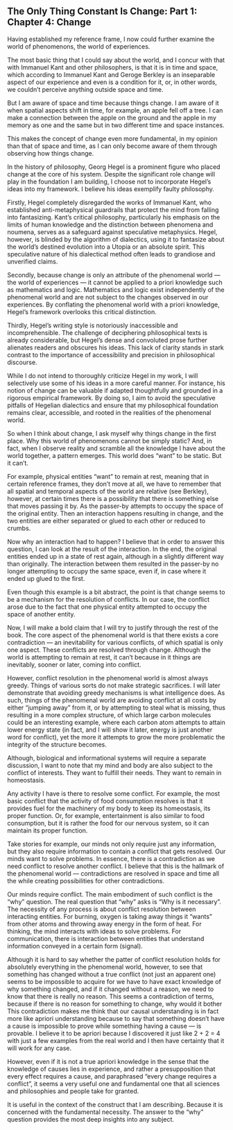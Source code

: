 
## The Only Thing Constant Is Change: Part 1: Chapter 4: Change

Having established my reference frame, I now could further examine the world of phenomenons, the world of experiences.

The most basic thing that I could say about the world, and I concur with that with Immanuel Kant and other philosophers, is that it is in time and space, which according to Immanuel Kant and Geroge Berkley is an inseparable aspect of our experience and even is a condition for it, or, in other words, we couldn’t perceive anything outside space and time.

But I am aware of space and time because things change. I am aware of it when spatial aspects shift in time, for example, an apple fell off a tree. I can make a connection between the apple on the ground and the apple in my memory as one and the same but in two different time and space instances.

This makes the concept of change even more fundamental, in my opinion than that of space and time, as I can only become aware of them through observing how things change.

In the history of philosophy, Georg Hegel is a prominent figure who placed change at the core of his system. Despite the significant role change will play in the foundation I am building, I choose not to incorporate Hegel’s ideas into my framework. I believe his ideas exemplify faulty philosophy.

Firstly, Hegel completely disregarded the works of Immanuel Kant, who established anti-metaphysical guardrails that protect the mind from falling into fantasizing. Kant’s critical philosophy, particularly his emphasis on the limits of human knowledge and the distinction between phenomena and noumena, serves as a safeguard against speculative metaphysics. Hegel, however, is blinded by the algorithm of dialectics, using it to fantasize about the world’s destined evolution into a Utopia or an absolute spirit. This speculative nature of his dialectical method often leads to grandiose and unverified claims.

Secondly, because change is only an attribute of the phenomenal world — the world of experiences — it cannot be applied to a priori knowledge such as mathematics and logic. Mathematics and logic exist independently of the phenomenal world and are not subject to the changes observed in our experiences. By conflating the phenomenal world with a priori knowledge, Hegel’s framework overlooks this critical distinction.

Thirdly, Hegel’s writing style is notoriously inaccessible and incomprehensible. The challenge of deciphering philosophical texts is already considerable, but Hegel’s dense and convoluted prose further alienates readers and obscures his ideas. This lack of clarity stands in stark contrast to the importance of accessibility and precision in philosophical discourse.

While I do not intend to thoroughly criticize Hegel in my work, I will selectively use some of his ideas in a more careful manner. For instance, his notion of change can be valuable if adapted thoughtfully and grounded in a rigorous empirical framework. By doing so, I aim to avoid the speculative pitfalls of Hegelian dialectics and ensure that my philosophical foundation remains clear, accessible, and rooted in the realities of the phenomenal world.

So when I think about change, I ask myself why things change in the first place. Why this world of phenomenons cannot be simply static? And, in fact, when I observe reality and scramble all the knowledge I have about the world together, a pattern emerges. This world does “want” to be static. But it can’t.

For example, physical entities “want” to remain at rest, meaning that in certain reference frames, they don’t move at all, we have to remember that all spatial and temporal aspects of the world are relative (see Berkley), however, at certain times there is a possibility that there is something else that moves passing it by. As the passer-by attempts to occupy the space of the original entity. Then an interaction happens resulting in change, and the two entities are either separated or glued to each other or reduced to crumbs.

Now why an interaction had to happen? I believe that in order to answer this question, I can look at the result of the interaction. In the end, the original entities ended up in a state of rest again, although in a slightly different way than originally. The interaction between them resulted in the passer-by no longer attempting to occupy the same space, even if, in case where it ended up glued to the first.

Even though this example is a bit abstract, the point is that change seems to be a mechanism for the resolution of conflicts. In our case, the conflict arose due to the fact that one physical entity attempted to occupy the space of another entity.

Now, I will make a bold claim that I will try to justify through the rest of the book. The core aspect of the phenomenal world is that there exists a core contradiction — an inevitability for various conflicts, of which spatial is only one aspect. These conflicts are resolved through change. Although the world is attempting to remain at rest, it can’t because in it things are inevitably, sooner or later, coming into conflict.

However, conflict resolution in the phenomenal world is almost always greedy. Things of various sorts do not make strategic sacrifices. I will later demonstrate that avoiding greedy mechanisms is what intelligence does. As such, things of the phenomenal world are avoiding conflict at all costs by either “jumping away” from it, or by attempting to steal what is missing, thus resulting in a more complex structure, of which large carbon molecules could be an interesting example, where each carbon atom attempts to attain lower energy state (in fact, and I will show it later, energy is just another word for conflict), yet the more it attempts to grow the more problematic the integrity of the structure becomes.

Although, biological and informational systems will require a separate discussion, I want to note that my mind and body are also subject to the conflict of interests. They want to fulfill their needs. They want to remain in homeostasis.

Any activity I have is there to resolve some conflict. For example, the most basic conflict that the activity of food consumption resolves is that it provides fuel for the machinery of my body to keep its homeostasis, its proper function. Or, for example, entertainment is also similar to food consumption, but it is rather the food for our nervous system, so it can maintain its proper function.

Take stories for example, our minds not only require just any information, but they also require information to contain a conflict that gets resolved. Our minds want to solve problems. In essence, there is a contradiction as we need conflict to resolve another conflict. I believe that this is the hallmark of the phenomenal world — contradictions are resolved in space and time all the while creating possibilities for other contradictions.

Our minds require conflict. The main embodiment of such conflict is the “why” question. The real question that “why” asks is “Why is it necessary”. The necessity of any process is about conflict resolution between interacting entities. For burning, oxygen is taking away things it “wants” from other atoms and throwing away energy in the form of heat. For thinking, the mind interacts with ideas to solve problems. For communication, there is interaction between entities that understand information conveyed in a certain form (signal).

Although it is hard to say whether the patter of conflict resolution holds for absolutely everything in the phenomenal world, however, to see that something has changed without a true conflict (not just an apparent one) seems to be impossible to acquire for we have to have exact knowledge of why something changed, and if it changed without a reason, we need to know that there is really no reason. This seems a contradiction of terms, because if there is no reason for something to change, why would it bother This contradiction makes me think that our causal understanding is in fact more like apriori understanding because to say that something doesn’t have a cause is impossible to prove while something having a cause — is provable. I believe it to be apriori because I discovered it just like 2 + 2 = 4 with just a few examples from the real world and I then have certainty that it will work for any case.

However, even if it is not a true apriori knowledge in the sense that the knowledge of causes lies in experience, and rather a presupposition that every effect requires a cause, and paraphrased “every change requires a conflict”, it seems a very useful one and fundamental one that all sciences and philosophies and people take for granted.

It is useful in the context of the construct that I am describing. Because it is concerned with the fundamental necessity. The answer to the “why” question provides the most deep insights into any subject.
